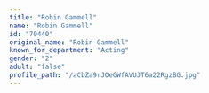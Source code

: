 ```yaml
---
title: "Robin Gammell"
name: "Robin Gammell"
id: "70440"
original_name: "Robin Gammell"
known_for_department: "Acting"
gender: "2"
adult: "false"
profile_path: "/aCbZa9rJOeGWfAVUJT6a22RgzBG.jpg"
---
```


